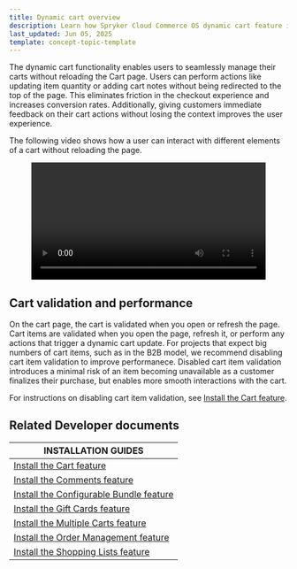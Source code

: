```yaml
---
title: Dynamic cart overview
description: Learn how Spryker Cloud Commerce OS dynamic cart feature improves user experience with seamless cart management and a frictionless checkout process.
last_updated: Jun 05, 2025
template: concept-topic-template
---
```


The dynamic cart functionality enables users to seamlessly manage their carts without reloading the Cart page. Users can perform actions like updating item quantity or adding cart notes without being redirected to the top of the page. This eliminates friction in the checkout experience and increases conversion rates. Additionally, giving customers immediate feedback on their cart actions without losing the context improves the user experience.

The following video shows how a user can interact with different elements of a cart without reloading the page.

<figure class="video_container">
    <video width="100%" height="auto" controls>
    <source src="https://spryker.s3.eu-central-1.amazonaws.com/docs/About/Releases/release-notes-202410.0.md/dynamic-cart-video.mp4" type="video/mp4">
  </video>
</figure>

## Cart validation and performance

On the cart page, the cart is validated when you open or refresh the page. Cart items are validated when you open the page, refresh it, or perform any actions that trigger a dynamic cart update. For projects that expect big numbers of cart items, such as in the B2B model, we recommend disabling cart item validation to improve performanece. Disabled cart item validation introduces a minimal risk of an item becoming unavailable as a customer finalizes their purchase, but enables more smooth interactions with the cart. 

For instructions on disabling cart item validation, see [Install the Cart feature](/docs/pbc/all/cart-and-checkout/{{site.version}}/base-shop/install-and-upgrade/install-features/install-the-cart-feature.html).

## Related Developer documents

| INSTALLATION GUIDES |
|---------|
| [Install the Cart feature](/docs/pbc/all/cart-and-checkout/{{site.version}}/base-shop/install-and-upgrade/install-features/install-the-cart-feature.html) |
| [Install the Comments feature](/docs/pbc/all/cart-and-checkout/{{site.version}}/base-shop/install-and-upgrade/install-features/install-the-comments-feature.html) |
| [Install the Configurable Bundle feature](/docs/pbc/all/product-information-management/{{site.version}}/base-shop/install-and-upgrade/install-features/install-the-configurable-bundle-feature.html) |
| [Install the Gift Cards feature](/docs/pbc/all/gift-cards/{{site.version}}/install-and-upgrade/install-the-gift-cards-feature.html) |
| [Install the Multiple Carts feature](/docs/pbc/all/cart-and-checkout/{{site.version}}/base-shop/install-and-upgrade/install-features/install-the-multiple-carts-feature.html) |
| [Install the Order Management feature](/docs/pbc/all/order-management-system/{{site.version}}/base-shop/install-and-upgrade/install-features/install-the-order-management-feature.html) |
| [Install the Shopping Lists feature](/docs/pbc/all/shopping-list-and-wishlist/{{site.version}}/base-shop/install-and-upgrade/install-features/install-the-shopping-lists-feature.html) |











